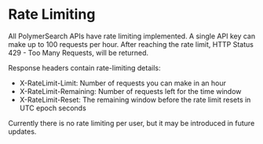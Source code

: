 # Rate Limiting

All PolymerSearch APIs have rate limiting implemented. A single API key can make up to 100 requests per hour. After reaching the rate limit, HTTP Status 429 - Too Many Requests, will be returned.

Response headers contain rate-limiting details:

- X-RateLimit-Limit: Number of requests you can make in an hour
- X-RateLimit-Remaining: Number of requests left for the time window
- X-RateLimit-Reset: The remaining window before the rate limit resets in UTC epoch seconds

Currently there is no rate limiting per user, but it may be introduced in future updates.